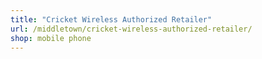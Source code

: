 ```yaml
---
title: "Cricket Wireless Authorized Retailer"
url: /middletown/cricket-wireless-authorized-retailer/
shop: mobile phone
---
```


